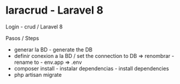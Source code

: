# laracrud - Laravel 8
Login - crud / Laravel 8

  Pasos / Steps
 
- generar la BD - generate the DB 
- definir conexion a la BD / set the connection to DB => renombrar - rename to  - env.app => .env
- composer install - instalar dependencias - install dependencies
- php artisan migrate 
